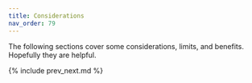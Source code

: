 ```yaml
---
title: Considerations
nav_order: 79
---
```


The following sections cover some considerations, limits, and benefits. Hopefully they are helpful.

{% include prev_next.md %}